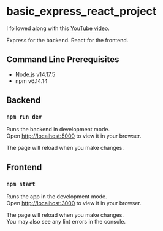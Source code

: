 # basic_express_react_project
I followed along with this [YouTube video](https://www.youtube.com/watch?v=w3vs4a03y3I&ab_channel=ArpanNeupane).  

Express for the backend. React for the frontend.  

## Command Line Prerequisites
- Node.js v14.17.5
- npm v6.14.14  

## Backend
### `npm run dev`

Runs the backend in development mode.\
Open [http://localhost:5000](http://localhost:5000) to view it in your browser.

The page will reload when you make changes.

## Frontend
### `npm start`

Runs the app in the development mode.\
Open [http://localhost:3000](http://localhost:3000) to view it in your browser.

The page will reload when you make changes.\
You may also see any lint errors in the console.